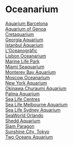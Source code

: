# Oceanarium
[Aquarium Barcelona](https://en.wikipedia.org/wiki/Aquarium_Barcelona)<br>
[Aquarium of Genoa](https://en.wikipedia.org/wiki/Aquarium_of_Genoa)<br>
[Cretaquarium](https://en.wikipedia.org/wiki/Cretaquarium)<br>
[Georgia Aquarium](https://en.wikipedia.org/wiki/Georgia_Aquarium)<br>
[Istanbul Aquarium](https://en.wikipedia.org/wiki/Istanbul_Aquarium)<br>
[L'Oceanogràfic](https://en.wikipedia.org/wiki/L%27Oceanogr%C3%A0fic)<br>
[Lisbon Oceanarium](https://en.wikipedia.org/wiki/Lisbon_Oceanarium)<br>
[Marine Life Park](https://en.wikipedia.org/wiki/Marine_Life_Park)<br>
[Miami Seaquarium](https://en.wikipedia.org/wiki/Miami_Seaquarium)<br>
[Monterey Bay Aquarium](https://en.wikipedia.org/wiki/Monterey_Bay_Aquarium)<br>
[Moscow Oceanarium](https://en.wikipedia.org/wiki/Moscow_Oceanarium)<br>
[New York Aquarium](https://en.wikipedia.org/wiki/New_York_Aquarium)<br>
[Okinawa Churaumi Aquarium](https://en.wikipedia.org/wiki/Okinawa_Churaumi_Aquarium)<br>
[Palma Aquarium](https://en.wikipedia.org/wiki/Palma_Aquarium)<br>
[Sea Life Centres](https://en.wikipedia.org/wiki/Sea_Life_Centres)<br>
[Sea Life Melbourne Aquarium](https://en.wikipedia.org/wiki/Sea_Life_Melbourne_Aquarium)<br>
[Sea Life Sydney Aquarium](https://en.wikipedia.org/wiki/Sea_Life_Sydney_Aquarium)<br>
[SeaWorld Orlando](https://en.wikipedia.org/wiki/SeaWorld_Orlando)<br>
[Shedd Aquarium](https://en.wikipedia.org/wiki/Shedd_Aquarium)<br>
[Siam Paragon](https://en.wikipedia.org/wiki/Siam_Paragon)<br>
[Sunshine City, Tokyo](https://en.wikipedia.org/wiki/Sunshine_City,_Tokyo)<br>
[Two Oceans Aquarium](https://en.wikipedia.org/wiki/Two_Oceans_Aquarium)<br>
